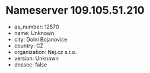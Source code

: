# Nameserver 109.105.51.210

* as_number: 12570
* name: Unknown
* city: Dolni Bojanovice
* country: CZ
* organization: Nej.cz s.r.o.
* version: Unknown
* dnssec: false
